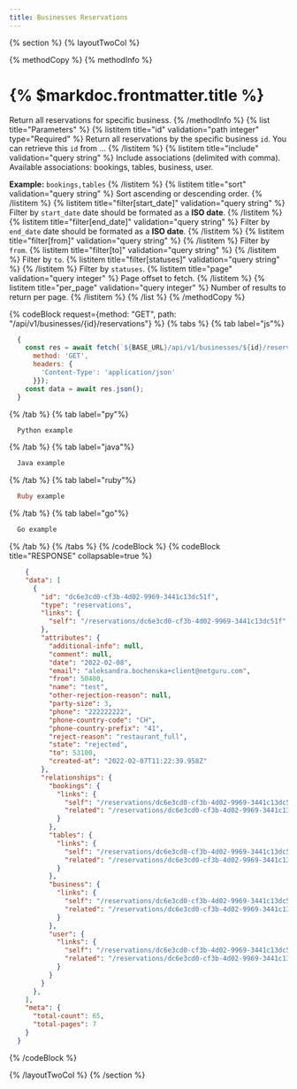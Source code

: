 ```yaml
---
title: Businesses Reservations
---
```

{% section %}
{% layoutTwoCol %}

{% methodCopy %}
{% methodInfo %}
  # {% $markdoc.frontmatter.title %}
  Return all reservations for specific business.
{% /methodInfo %}
{% list title="Parameters" %}
  {% listitem title="id" validation="path integer" type="Required" %}
  Return all reservations by the specific business `id`. You can retrieve this `id` from ...
  {% /listitem %}
  {% listitem title="include" validation="query string" %}
  Include associations (delimited with comma). Available associations: bookings, tables, business, user.

  **Example:** `bookings,tables`
  {% /listitem %}
  {% listitem title="sort" validation="query string" %}
  Sort ascending or descending order.
  {% /listitem %}
  {% listitem title="filter[start_date]" validation="query string" %}
  Filter by `start_date` date should be formated as a **ISO date**.
  {% /listitem %}
  {% listitem title="filter[end_date]" validation="query string" %}
  Filter by `end_date` date should be formated as a **ISO date**.
  {% /listitem %}
  {% listitem title="filter[from]" validation="query string" %}
  {% /listitem %}
  Filter by `from`.
  {% listitem title="filter[to]" validation="query string" %}
  {% /listitem %}
  Filter by `to`.
  {% listitem title="filter[statuses]" validation="query string" %}
  {% /listitem %}
  Filter by `statuses`.
  {% listitem title="page" validation="query integer" %}
  Page offset to fetch.
  {% /listitem %}
  {% listitem title="per_page" validation="query integer" %}
  Number of results to return per page.
  {% /listitem %}
{% /list %}
{% /methodCopy %}

{% codeBlock request={method: "GET", path: "/api/v1/businesses/{id}/reservations"} %}
{% tabs %}
  {% tab label="js"%}
  ```js
    {
      const res = await fetch(`${BASE_URL}/api/v1/businesses/${id}/reservations`, {
        method: 'GET',
        headers: {
          'Content-Type': 'application/json'
        }});
      const data = await res.json();
    }
  ```
  {% /tab %}
  {% tab label="py"%}
  ```py
    Python example
  ```
  {% /tab %}
  {% tab label="java"%}
  ```java
    Java example
  ```
  {% /tab %}
  {% tab label="ruby"%}
  ```ruby
    Ruby example
  ```
  {% /tab %}
  {% tab label="go"%}
  ```go
    Go example
  ```
  {% /tab %}
{% /tabs %}
{% /codeBlock %}
{% codeBlock title="RESPONSE" collapsable=true %}
  ```json
      {
      "data": [
        {
          "id": "dc6e3cd0-cf3b-4d02-9969-3441c13dc51f",
          "type": "reservations",
          "links": {
            "self": "/reservations/dc6e3cd0-cf3b-4d02-9969-3441c13dc51f"
          },
          "attributes": {
            "additional-info": null,
            "comment": null,
            "date": "2022-02-08",
            "email": "aleksandra.bochenska+client@netguru.com",
            "from": 50400,
            "name": "test",
            "other-rejection-reason": null,
            "party-size": 3,
            "phone": "222222222",
            "phone-country-code": "CH",
            "phone-country-prefix": "41",
            "reject-reason": "restaurant_full",
            "state": "rejected",
            "to": 53100,
            "created-at": "2022-02-07T11:22:39.958Z"
          },
          "relationships": {
            "bookings": {
              "links": {
                "self": "/reservations/dc6e3cd0-cf3b-4d02-9969-3441c13dc51f/relationships/bookings",
                "related": "/reservations/dc6e3cd0-cf3b-4d02-9969-3441c13dc51f/bookings"
              }
            },
            "tables": {
              "links": {
                "self": "/reservations/dc6e3cd0-cf3b-4d02-9969-3441c13dc51f/relationships/tables",
                "related": "/reservations/dc6e3cd0-cf3b-4d02-9969-3441c13dc51f/tables"
              }
            },
            "business": {
              "links": {
                "self": "/reservations/dc6e3cd0-cf3b-4d02-9969-3441c13dc51f/relationships/business",
                "related": "/reservations/dc6e3cd0-cf3b-4d02-9969-3441c13dc51f/business"
              }
            },
            "user": {
              "links": {
                "self": "/reservations/dc6e3cd0-cf3b-4d02-9969-3441c13dc51f/relationships/user",
                "related": "/reservations/dc6e3cd0-cf3b-4d02-9969-3441c13dc51f/user"
              }
            }
          }
        },
      ],
      "meta": {
        "total-count": 65,
        "total-pages": 7
      }
    }
  ```
{% /codeBlock %}

{% /layoutTwoCol %}
{% /section %}

